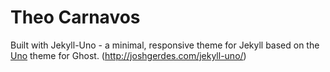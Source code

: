 # Theo Carnavos

Built with Jekyll-Uno - a minimal, responsive theme for Jekyll based on the [Uno](https://github.com/daleanthony/Uno) theme for Ghost.
(http://joshgerdes.com/jekyll-uno/)
